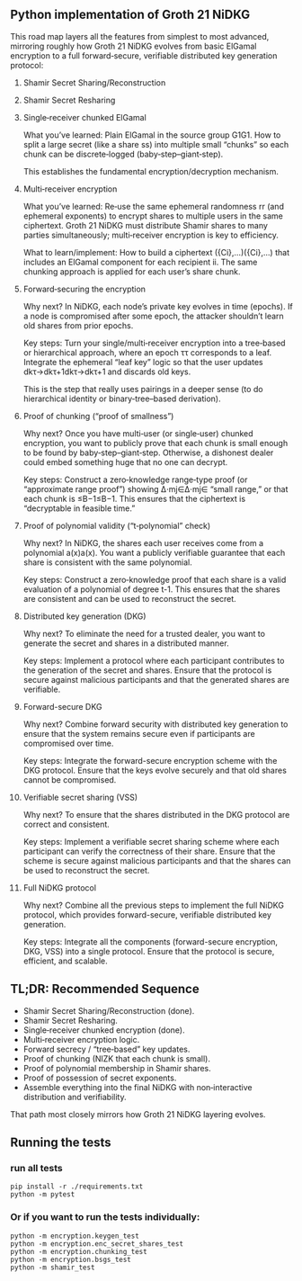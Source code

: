 ## Python implementation of Groth 21 NiDKG

This road map layers all the features from simplest to most advanced, mirroring roughly how Groth 21 NiDKG evolves from basic ElGamal encryption to a full forward‐secure, verifiable distributed key generation protocol:

1. Shamir Secret Sharing/Reconstruction

2. Shamir Secret Resharing

3. Single‐receiver chunked ElGamal

    What you’ve learned:
        Plain ElGamal in the source group G1G1​.
        How to split a large secret (like a share ss) into multiple small “chunks” so each chunk can be discrete‐logged (baby‐step–giant‐step).

    This establishes the fundamental encryption/decryption mechanism.

4. Multi‐receiver encryption

    What you’ve learned:
        Re‐use the same ephemeral randomness rr (and ephemeral exponents) to encrypt shares to multiple users in the same ciphertext.
        Groth 21 NiDKG must distribute Shamir shares to many parties simultaneously; multi‐receiver encryption is key to efficiency.

    What to learn/implement:
        How to build a ciphertext ({Ci},…)({Ci​},…) that includes an ElGamal component for each recipient ii.
        The same chunking approach is applied for each user’s share chunk.

5. Forward‐securing the encryption

    Why next?
        In NiDKG, each node’s private key evolves in time (epochs).
        If a node is compromised after some epoch, the attacker shouldn’t learn old shares from prior epochs.

    Key steps:
        Turn your single/multi‐receiver encryption into a tree‐based or hierarchical approach, where an epoch ττ corresponds to a leaf.
        Integrate the ephemeral “leaf key” logic so that the user updates dkτ→dkτ+1dkτ​→dkτ+1​ and discards old keys.

    This is the step that really uses pairings in a deeper sense (to do hierarchical identity or binary‐tree–based derivation).

6. Proof of chunking (“proof of smallness”)

    Why next?
        Once you have multi‐user (or single‐user) chunked encryption, you want to publicly prove that each chunk is small enough to be found by baby‐step–giant‐step.
        Otherwise, a dishonest dealer could embed something huge that no one can decrypt.

    Key steps:
        Construct a zero‐knowledge range‐type proof (or “approximate range proof”) showing Δ⋅mj∈Δ⋅mj​∈ “small range,” or that each chunk is ≤B−1≤B−1.
        This ensures that the ciphertext is “decryptable in feasible time.”

7. Proof of polynomial validity (“t‐polynomial” check)

    Why next?
        In NiDKG, the shares each user receives come from a polynomial a(x)a(x).
        You want a publicly verifiable guarantee that each share is consistent with the same polynomial.

    Key steps:
        Construct a zero‐knowledge proof that each share is a valid evaluation of a polynomial of degree t-1.
        This ensures that the shares are consistent and can be used to reconstruct the secret.

8. Distributed key generation (DKG)

    Why next?
        To eliminate the need for a trusted dealer, you want to generate the secret and shares in a distributed manner.

    Key steps:
        Implement a protocol where each participant contributes to the generation of the secret and shares.
        Ensure that the protocol is secure against malicious participants and that the generated shares are verifiable.

9. Forward-secure DKG

    Why next?
        Combine forward security with distributed key generation to ensure that the system remains secure even if participants are compromised over time.

    Key steps:
        Integrate the forward-secure encryption scheme with the DKG protocol.
        Ensure that the keys evolve securely and that old shares cannot be compromised.

10. Verifiable secret sharing (VSS)

    Why next?
        To ensure that the shares distributed in the DKG protocol are correct and consistent.

    Key steps:
        Implement a verifiable secret sharing scheme where each participant can verify the correctness of their share.
        Ensure that the scheme is secure against malicious participants and that the shares can be used to reconstruct the secret.

11. Full NiDKG protocol

    Why next?
        Combine all the previous steps to implement the full NiDKG protocol, which provides forward-secure, verifiable distributed key generation.

    Key steps:
        Integrate all the components (forward-secure encryption, DKG, VSS) into a single protocol.
        Ensure that the protocol is secure, efficient, and scalable.




## TL;DR: Recommended Sequence

- Shamir Secret Sharing/Reconstruction (done).
- Shamir Secret Resharing.
- Single‐receiver chunked encryption (done).
- Multi‐receiver encryption logic.
- Forward secrecy / “tree‐based” key updates.
- Proof of chunking (NIZK that each chunk is small).
- Proof of polynomial membership in Shamir shares.
- Proof of possession of secret exponents.
- Assemble everything into the final NiDKG with non‐interactive distribution and verifiability.

That path most closely mirrors how Groth 21 NiDKG layering evolves.

## Running the tests
### run all tests
```
pip install -r ./requirements.txt
python -m pytest
```


### Or if you want to run the tests individually:
```
python -m encryption.keygen_test
python -m encryption.enc_secret_shares_test
python -m encryption.chunking_test
python -m encryption.bsgs_test
python -m shamir_test
```